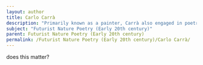 ```yaml
---
layout: author
title: Carlo Carrà
description: "Primarily known as a painter, Carrà also engaged in poetry, expressing similar Futurist themes of movement and change in nature, emphasizing the interplay of light and form."
subject: "Futurist Nature Poetry (Early 20th century)"
parent: Futurist Nature Poetry (Early 20th century)
permalink: /Futurist Nature Poetry (Early 20th century)/Carlo Carrà/
---
```


does this matter?
